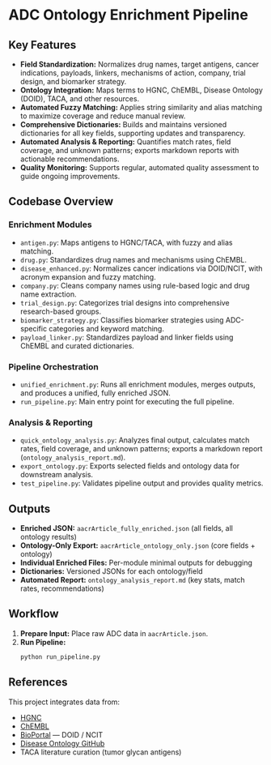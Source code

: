 # ADC Ontology Enrichment Pipeline


## Key Features

- **Field Standardization:** Normalizes drug names, target antigens, cancer indications, payloads, linkers, mechanisms of action, company, trial design, and biomarker strategy.
- **Ontology Integration:** Maps terms to HGNC, ChEMBL, Disease Ontology (DOID), TACA, and other resources.
- **Automated Fuzzy Matching:** Applies string similarity and alias matching to maximize coverage and reduce manual review.
- **Comprehensive Dictionaries:** Builds and maintains versioned dictionaries for all key fields, supporting updates and transparency.
- **Automated Analysis & Reporting:** Quantifies match rates, field coverage, and unknown patterns; exports markdown reports with actionable recommendations.
- **Quality Monitoring:** Supports regular, automated quality assessment to guide ongoing improvements.


## Codebase Overview

### Enrichment Modules
- `antigen.py`: Maps antigens to HGNC/TACA, with fuzzy and alias matching.
- `drug.py`: Standardizes drug names and mechanisms using ChEMBL.
- `disease_enhanced.py`: Normalizes cancer indications via DOID/NCIT, with acronym expansion and fuzzy matching.
- `company.py`: Cleans company names using rule-based logic and drug name extraction.
- `trial_design.py`: Categorizes trial designs into comprehensive research-based groups.
- `biomarker_strategy.py`: Classifies biomarker strategies using ADC-specific categories and keyword matching.
- `payload_linker.py`: Standardizes payload and linker fields using ChEMBL and curated dictionaries.

### Pipeline Orchestration
- `unified_enrichment.py`: Runs all enrichment modules, merges outputs, and produces a unified, fully enriched JSON.
- `run_pipeline.py`: Main entry point for executing the full pipeline.

### Analysis & Reporting
- `quick_ontology_analysis.py`: Analyzes final output, calculates match rates, field coverage, and unknown patterns; exports a markdown report (`ontology_analysis_report.md`).
- `export_ontology.py`: Exports selected fields and ontology data for downstream analysis.
- `test_pipeline.py`: Validates pipeline output and provides quality metrics.


## Outputs

- **Enriched JSON:** `aacrArticle_fully_enriched.json` (all fields, all ontology results)
- **Ontology-Only Export:** `aacrArticle_ontology_only.json` (core fields + ontology)
- **Individual Enriched Files:** Per-module minimal outputs for debugging
- **Dictionaries:** Versioned JSONs for each ontology/field
- **Automated Report:** `ontology_analysis_report.md` (key stats, match rates, recommendations)


## Workflow

1. **Prepare Input:** Place raw ADC data in `aacrArticle.json`.
2. **Run Pipeline:**
   ```bash
   python run_pipeline.py
   ```


## References

This project integrates data from:
- [HGNC](https://www.genenames.org/)
- [ChEMBL](https://www.ebi.ac.uk/chembl/)
- [BioPortal](https://bioportal.bioontology.org/) — DOID / NCIT
- [Disease Ontology GitHub](https://github.com/DiseaseOntology/HumanDiseaseOntology)
- TACA literature curation (tumor glycan antigens)


